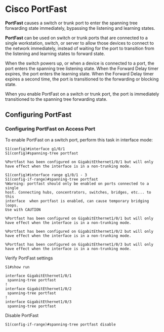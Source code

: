 # Cisco PortFast

**PortFast** causes a switch or trunk port to enter the spanning tree forwarding state immediately, bypassing the listening and learning states.<br>

**PortFast** can be used on switch or trunk ports that are connected to a single workstation, switch, or server to allow those devices to connect to the network immediately, instead of waiting for the port to transition from the listening and learning states to forward state.

When the switch powers up, or when a device is connected to a port, the port enters the spanning tree listening state. When the Forward Delay timer expires, the port enters the learning state. When the Forward Delay timer expires a second time, the port is transitioned to the forwarding or blocking state.

When you enable PortFast on a switch or trunk port, the port is immediately transitioned to the spanning tree forwarding state.

## Configuring PortFast

### Configuring PortFast on Access Port

To enable PortFast on a switch port, perform this task in interface mode:

```
S1(config)#interface g1/0/1
S1(config)#spanning-tree portfast

%Portfast has been configured on GigabitEthernet1/0/1 but will only
have effect when the interface is in a non-trunking mode.
```

```
S1(config)#interface range g1/0/1 - 3
S1(config-if-range)#spanning-tree portfast
%Warning: portfast should only be enabled on ports connected to a single
host. Connecting hubs, concentrators, switches, bridges, etc... to this
interface  when portfast is enabled, can cause temporary bridging loops.
Use with CAUTION

%Portfast has been configured on GigabitEthernet1/0/1 but will only
have effect when the interface is in a non-trunking mode.

%Portfast has been configured on GigabitEthernet1/0/2 but will only
have effect when the interface is in a non-trunking mode.

%Portfast has been configured on GigabitEthernet1/0/3 but will only
have effect when the interface is in a non-trunking mode.
```

Verify PortFast settings

```
S1#show run

interface GigabitEthernet1/0/1
 spanning-tree portfast
!
interface GigabitEthernet1/0/2
 spanning-tree portfast
!
interface GigabitEthernet1/0/3
 spanning-tree portfast
```

Disable PortFast

```
S1(config-if-range)#spanning-tree portfast disable
```
